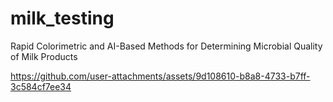 # milk_testing
Rapid Colorimetric and AI-Based Methods for Determining Microbial Quality of Milk Products



https://github.com/user-attachments/assets/9d108610-b8a8-4733-b7ff-3c584cf7ee34

